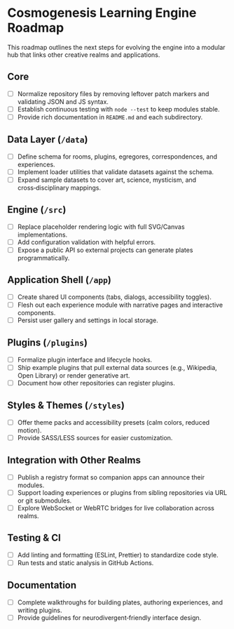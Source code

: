 # Cosmogenesis Learning Engine Roadmap

This roadmap outlines the next steps for evolving the engine into a modular hub that links other creative realms and applications.

## Core
- [ ] Normalize repository files by removing leftover patch markers and validating JSON and JS syntax.
- [ ] Establish continuous testing with `node --test` to keep modules stable.
- [ ] Provide rich documentation in `README.md` and each subdirectory.

## Data Layer (`/data`)
- [ ] Define schema for rooms, plugins, egregores, correspondences, and experiences.
- [ ] Implement loader utilities that validate datasets against the schema.
- [ ] Expand sample datasets to cover art, science, mysticism, and cross‑disciplinary mappings.

## Engine (`/src`)
- [ ] Replace placeholder rendering logic with full SVG/Canvas implementations.
- [ ] Add configuration validation with helpful errors.
- [ ] Expose a public API so external projects can generate plates programmatically.

## Application Shell (`/app`)
- [ ] Create shared UI components (tabs, dialogs, accessibility toggles).
- [ ] Flesh out each experience module with narrative pages and interactive components.
- [ ] Persist user gallery and settings in local storage.

## Plugins (`/plugins`)
- [ ] Formalize plugin interface and lifecycle hooks.
- [ ] Ship example plugins that pull external data sources (e.g., Wikipedia, Open Library) or render generative art.
- [ ] Document how other repositories can register plugins.

## Styles & Themes (`/styles`)
- [ ] Offer theme packs and accessibility presets (calm colors, reduced motion).
- [ ] Provide SASS/LESS sources for easier customization.

## Integration with Other Realms
- [ ] Publish a registry format so companion apps can announce their modules.
- [ ] Support loading experiences or plugins from sibling repositories via URL or git submodules.
- [ ] Explore WebSocket or WebRTC bridges for live collaboration across realms.

## Testing & CI
- [ ] Add linting and formatting (ESLint, Prettier) to standardize code style.
- [ ] Run tests and static analysis in GitHub Actions.

## Documentation
- [ ] Complete walkthroughs for building plates, authoring experiences, and writing plugins.
- [ ] Provide guidelines for neurodivergent‑friendly interface design.
